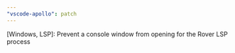 ```yaml
---
"vscode-apollo": patch
---
```


[Windows, LSP]: Prevent a console window from opening for the Rover LSP process
